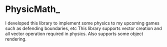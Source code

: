 # PhysicMath_
I developed this library to implement some physics to my upcoming games such as defending boundaries, etc
This library supports vector creation and all vector operation required in physics. Also supports some object rendering.
